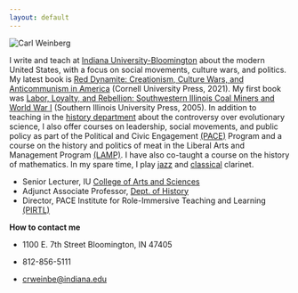 ```yaml
---
layout: default
---
```


![Carl Weinberg](https://history.indiana.edu/images/Faculty/weinberg_carl.jpg)

I write and teach at [Indiana University-Bloomington](https://www.indiana.edu/) about the modern United States, with a focus on social movements, culture wars, and politics.  My latest book is [Red Dynamite: Creationism, Culture Wars, and Anticommunism in America](https://www.cornellpress.cornell.edu/book/9781501759291/red-dynamite/#bookTabs=1) (Cornell University Press, 2021). My first book was [Labor, Loyalty, and Rebellion: Southwestern Illinois Coal Miners and World War I](http://siupress.com/books/978-0-8093-2635-8) (Southern Illinois University Press, 2005). In addition to teaching in the [history department](https://history.indiana.edu/index.html) about the controversy over evolutionary science, I also offer courses on leadership, social movements, and public policy as part of the Political and Civic Engagement [(PACE)](https://pace.indiana.edu/index.html) Program and a course on the history and politics of meat in the Liberal Arts and Management Program [(LAMP)](https://lamp.indiana.edu/).  I have also co-taught a course on the history of mathematics.  In my spare time, I play [jazz](https://www.youtube.com/watch?v=uftOaK4ykDw) and [classical](https://www.youtube.com/watch?v=w_SvS_GdvSE) clarinet.


- Senior Lecturer, IU [College of Arts and Sciences](https://college.indiana.edu/)
- Adjunct Associate Professor, [Dept. of History](https://history.indiana.edu/faculty_staff/adjunctfaculty/weinberg_carl.html)
- Director, PACE Institute for Role-Immersive Teaching and Learning [(PIRTL)](https://pace.indiana.edu/academics/games/index.html)

**How to contact me**

- 1100 E. 7th Street
  Bloomington, IN 47405

- 812-856-5111

- crweinbe@indiana.edu
